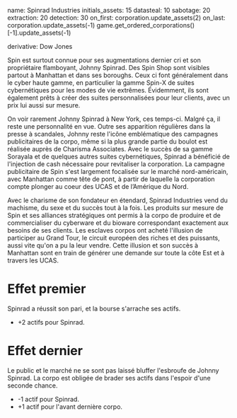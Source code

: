 name: Spinrad Industries
initials_assets: 15
datasteal: 10
sabotage: 20
extraction: 20
detection: 30
on_first:
    corporation.update_assets(2)
on_last:
    corporation.update_assets(-1)
    game.get_ordered_corporations()[-1].update_assets(-1)

derivative: Dow Jones

Spin est surtout connue pour ses augmentations dernier cri et son propriétaire flamboyant, Johnny Spinrad. Des Spin Shop sont visibles partout à Manhattan et dans ses boroughs. Ceux ci font généralement dans le cyber haute gamme, en particulier la gamme Spin-X de suites cybernétiques pour les modes de vie extrêmes. Évidemment, ils sont également prêts à créer des suites personnalisées pour leur clients, avec un prix lui aussi sur mesure.

On voir rarement Johnny Spinrad à New York, ces temps-ci. Malgré ça, il reste une personnalité en vue. Outre ses apparition régulières dans la presse à scandales, Johnny reste l'icône emblématique des campagnes publicitaires de la corpo, même si la plus grande partie du boulot est réalisée auprès de Charisma  Associates. Avec le succès de sa gamme Sorayala et de quelques  autres suites cybernétiques, Spinrad a bénéficié  de l'injection de cash nécessaire pour revitaliser la corporation. La campagne publicitaire de Spin s'est largement focalisée sur le marché nord-américain, avec Manhattan comme tête de pont, à partir de laquelle la corporation compte plonger au coeur des UCAS et de l’Amérique du Nord.

Avec le charisme de son fondateur en étendard, Spinrad Industries vend du machisme, du sexe et du succès tout à la fois. Les produits sur mesure de Spin et ses alliances stratégiques ont permis à la corpo de produire et de commercialiser du cyberware et du bioware correspondant exactement aux besoins de ses clients. Les esclaves corpos ont acheté l'illusion de participer au Grand Tour, le circuit européen des riches et des puissants, aussi vite qu'on a pu la leur vendre. Cette illusion et son succès à Manhattan sont en train de générer une demande sur toute la côte Est et à travers les UCAS.

# Effet  premier 

Spinrad a réussit son pari, et la bourse s'arrache ses actifs.

* +2 actifs pour Spinrad.

# Effet dernier 

Le public et le marché ne se sont pas laissé bluffer l'esbroufe de Johnny Spinrad. La corpo est obligée de brader ses actifs dans l'espoir d'une seconde chance.

* -1 actif pour Spinrad.
* +1 actif pour l'avant dernière corpo.
